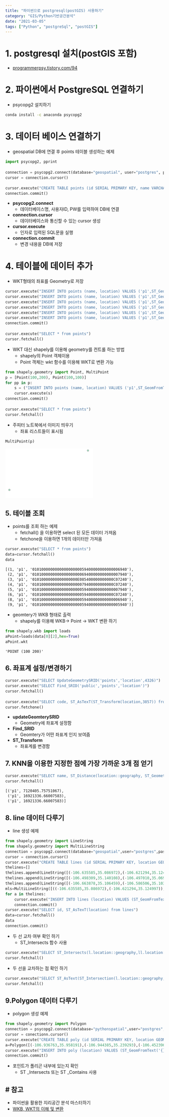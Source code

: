 ```yaml
---
title: "파이썬으로 postgresql(postGIS) 사용하기"
category: "GIS/Python기반공간분석"
date: "2021-03-05"
tags: ["Python", "postgreSql", "postGIS"]
---
```


# 1. postgresql 설치(postGIS 포함)

- [programmerpsy.tistory.com/94](https://programmerpsy.tistory.com/94)

# 2. 파이썬에서 PostgreSQL 연결하기

- psycopg2 설치하기

```cmd
conda install -c anaconda psycopg2
```

# 3. 데이터 베이스 연결하기

- geospatial DB에 연결 후 points 테이블 생성하는 예제

```python
import psycopg2, pprint

connection = psycopg2.connect(database="geospatial", user="postgres", password="******")
cursor = connection.cursor()

cursor.execute("CREATE TABLE points (id SERIAL PRIMARY KEY, name VARCHAR(255), location GEOMETRY)")
connection.commit()
```

- **psycopg2.connect**
  - 데이터베이스명, 사용자ID, PW를 입력하여 DB에 연결
- **connection.cursor**
  - 데이터베이스와 통신할 수 있는 cursor 생성
- **cursor.execute**
  - 인자로 입력된 SQL문을 실행
- **connection.commit**
  - 변경 내용을 DB에 저장

# 4. 테이블에 데이터 추가

- WKT형태의 좌표를 Geometry로 저장

```python
cursor.execute("INSERT INTO points (name, location) VALUES ('p1',ST_GeomFromText('POINT(100 200)'))")
cursor.execute("INSERT INTO points (name, location) VALUES ('p1',ST_GeomFromText('POINT(200 400)'))")
cursor.execute("INSERT INTO points (name, location) VALUES ('p1',ST_GeomFromText('POINT(700 300)'))")
cursor.execute("INSERT INTO points (name, location) VALUES ('p1',ST_GeomFromText('POINT(400 300)'))")
cursor.execute("INSERT INTO points (name, location) VALUES ('p1',ST_GeomFromText('POINT(100 400)'))")
cursor.execute("INSERT INTO points (name, location) VALUES ('p1',ST_GeomFromText('POINT(100 300)'))")
connection.commit()

cursor.execute("SELECT * from points")
cursor.fetchall()
```

- WKT 대신 shapely를 이용해 geometry를 컨트롤 하는 방법
  - shapely의 Point 객체이용
  - Point 객체는 wkt 함수를 이용해 WKT로 변환 가능

```python
from shapely.geometry import Point, MultiPoint
p = [Point(100,200), Point(100,100)]
for pp in p:
    s = ("INSERT INTO points (name, location) VALUES ('p1',ST_GeomFromText('{}'))").format(pp.wkt)
    cursor.execute(s)
connection.commit()

cursor.execute("SELECT * from points")
cursor.fetchall()
```

- 주피터 노트북에서 이미지 띄우기
  - 좌표 리스트들이 표시됨

```python
MultiPoint(p)
```

![Points](./img/1_points.png)

## 5\. 테이블 조회

- points를 조회 하는 예제
  - fetchall() 을 이용하면 select 된 모든 데이터 가져옴
  - fetchone을 이용하면 1개의 데이터만 가져옴

```python
cursor.execute("SELECT * from points")
data=cursor.fetchall()
data
```

```text
[(1, 'p1', '010100000000000000000059400000000000006940'),
 (2, 'p1', '010100000000000000000069400000000000007940'),
 (3, 'p1', '01010000000000000000E085400000000000C07240'),
 (4, 'p1', '010100000000000000000079400000000000C07240'),
 (5, 'p1', '010100000000000000000059400000000000007940'),
 (6, 'p1', '010100000000000000000059400000000000C07240'),
 (8, 'p1', '010100000000000000000059400000000000006940'),
 (9, 'p1', '010100000000000000000059400000000000005940')]
```

- geomtery가 WKB 형태로 출력
  - shapely를 이용해 WKB-> Point -> WKT 변환 하기

```python
from shapely.wkb import loads
aPoint=loads(data[0][2],hex=True)
aPoint.wkt
```

```text
'POINT (100 200)'
```

## 6\. 좌표계 설정/변경하기

```python
cursor.execute("SELECT UpdateGeometrySRID('points','location',4326)")
cursor.execute("SELECT Find_SRID('public','points','location')")
cursor.fetchall()

cursor.execute("SELECT code, ST_AsTexT(ST_Transform(location,3857)) from points")
cursor.fetchone()
```

- **updateGeomterySRID**
  - Geometry에 좌표계 설정함
- **Find_SRID**
  - Geomtery가 어떤 좌표계 인지 보여줌
- **ST_Transform**
  - 좌표계를 변경함

## 7\. KNN을 이용한 지정한 점에 가장 가까운 3개 점 얻기

```python
cursor.execute("SELECT name, ST_Distance(location::geography, ST_GeometryFromText('POINT(-106.591838300225 35.1555000000615)')::geography) as d from points ORDER BY location<->ST_GeometryFromText('POINT(-106.591838300225 35.1555000000615)') LIMIT 3")
cursor.fetchall()
```

```text
[('p1', 7120405.75751067),
 ('p1', 16921336.66007583),
 ('p1', 16921336.66007583)]
```

## 8\. line 데이터 다루기

- line 생성 예제

```python
from shapely.geometry import LineString
from shapely.geometry import MultiLineString
connection = psycopg2.connect(database="geospatial",user="postgres",password="****")
cursor = connection.cursor()
cursor.execute("CREATE TABLE lines (id SERIAL PRIMARY KEY, location GEOMETRY)")
thelines=[]
thelines.append(LineString([(-106.635585,35.086972),(-106.621294,35.124997)]))
thelines.append(LineString([(-106.498309,35.140108),(-106.497010,35.069488)]))
thelines.append(LineString([(-106.663878,35.106459),(-106.586506,35.103979)]))
mls=MultiLineString([((-106.635585,35.086972),(-106.621294,35.124997)),((-106.498309,35.140108),(-106.497010,35.069488)),((-106.663878 ,35.106459),(-106.586506,35.103979))])
for a in thelines:
    cursor.execute("INSERT INTO lines (location) VALUES (ST_GeomFromText('{}'))".format(a.wkt))
    connection.commit()
cursor.execute("SELECT id, ST_AsTexT(location) from lines")
data=cursor.fetchall()
data
connection.commit()
```

- 두 선 교차 여부 확인 하기
  - ST_Intersects 함수 사용

```python
cursor.execute("SELECT ST_Intersects(l.location::geography,ll.location::geometry) FROM lines l, lines ll WHERE l.id=1 AND ll.id=3")
cursor.fetchall()

```

- 두 선을 교차하는 점 확인 하기

```python
cursor.execute("SELECT ST_AsText(ST_Intersection(l.location::geography, ll.location::geometry)) FROM lines l, lines ll WHERE l.id=1 AND ll.id=3")
cursor.fetchall()
```

## 9.Polygon 데이터 다루기

- polygon 생성 예제

```python
from shapely.geometry import Polygon
connection = psycopg2.connect(database="pythonspatial",user="postgres", password="postgres")
cursor = conectionn.cursor()
cursor.execute("CREATE TABLE poly (id SERIAL PRIMARY KEY, location GEOMETRY)")
a=Polygon([(-106.936763,35.958191),(-106.944385,35.239293),(-106.452396,35.281908),(-106.407844,35.948708)])
cursor.execute("INSERT INTO poly (location) VALUES (ST_GeomFromText('{}'))".format(a.wkt))
connection.commit()
```

- 포인트가 폴리곤 내부에 있는지 확인
  - ST \_Intersects 또는 ST \_Contains 사용

## \# 참고

- 파이썬을 활용한 지리공간 분석 마스터하기
- [WKB, WKT의 이해 및 변환](http://blog.naver.com/PostView.nhn?blogId=ilsan_ilsan&logNo=221497823431&parentCategoryNo=&categoryNo=153&viewDate=&isShowPopularPosts=false&from=postView)

